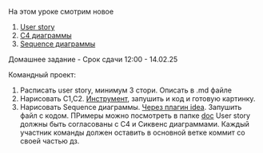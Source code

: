 На этом уроке смотрим новое

1) [User story](https://practicum.yandex.ru/blog/chto-takoe-user-story-i-kak-napisat/)
2) [С4 диаграммы](https://habr.com/en/companies/nspk/articles/679426/)
3) [Sequence диаграммы](https://habr.com/en/companies/X5Tech/articles/821687/)

Домашнее задание - Срок сдачи 12:00 - 14.02.25

Командный проект:
1) Расписать user story, минимум 3 стори. Описать в .md файле
2) Нарисовать С1,С2. [Инструмент](https://www.structurizr.com/dsl), запушить и код и готовую картинку.
3) Нарисовать Sequence диаграммы. [Через плагин idea](https://plugins.jetbrains.com/plugin/7017-plantuml-integration). Запушить файл с кодом.
ПРимеры можно посмотреть в папке [doc](doc/)
User story должны быть согласованы с C4 и Сиквенс диаграммами.
Каждый участник команды должен оставить в основной ветке коммит со своей частью дз.
